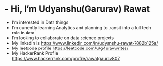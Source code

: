 # -  Hi, I’m Udyanshu(Garurav) Rawat
-  I’m interested in Data things
-  I’m currently learning Analytics and planning to transit into a full tech role in data
-  I’m looking to collaborate on data science projects
-  My linkedIn is https://www.linkedin.com/in/udyanshu-rawat-7882b125a/
-  My leetcode profile https://leetcode.com/u/g4uravwrites/
-  My HackerRank Profile https://www.hackerrank.com/profile/rawatgaurav807

<!---
gauraVwrites/gauraVwrites is a ✨ special ✨ repository because its `README.md` (this file) appears on your GitHub profile.
You can click the Preview link to take a look at your changes.
--->

